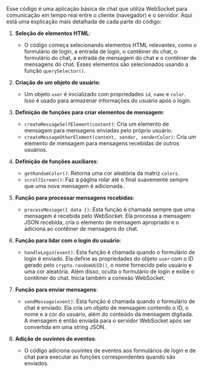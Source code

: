 Esse código é uma aplicação básica de chat que utiliza WebSocket para comunicação em tempo real entre o cliente (navegador) e o servidor. Aqui está uma explicação mais detalhada de cada parte do código:

1. **Seleção de elementos HTML**:
   - O código começa selecionando elementos HTML relevantes, como o formulário de login, a entrada de login, o contêiner do chat, o formulário do chat, a entrada de mensagem do chat e o contêiner de mensagens do chat. Esses elementos são selecionados usando a função `querySelector()`.

2. **Criação de um objeto de usuário**:
   - Um objeto `user` é inicializado com propriedades `id`, `name` e `color`. Isso é usado para armazenar informações do usuário após o login.

3. **Definição de funções para criar elementos de mensagem**:
   - `createMessageSelfElement(content)`: Cria um elemento de mensagem para mensagens enviadas pelo próprio usuário.
   - `createMessageOtherElement(content, sender, senderColor)`: Cria um elemento de mensagem para mensagens recebidas de outros usuários.

4. **Definição de funções auxiliares**:
   - `getRandomColor()`: Retorna uma cor aleatória da matriz `colors`.
   - `scrollScreen()`: Faz a página rolar até o final suavemente sempre que uma nova mensagem é adicionada.

5. **Função para processar mensagens recebidas**:
   - `processMessage({ data })`: Esta função é chamada sempre que uma mensagem é recebida pelo WebSocket. Ela processa a mensagem JSON recebida, cria o elemento de mensagem apropriado e o adiciona ao contêiner de mensagens do chat.

6. **Função para lidar com o login do usuário**:
   - `handleLogin(event)`: Esta função é chamada quando o formulário de login é enviado. Ela define as propriedades do objeto `user` com o ID gerado pelo `crypto.randomUUID()`, o nome fornecido pelo usuário e uma cor aleatória. Além disso, oculta o formulário de login e exibe o contêiner do chat. Inicia também a conexão WebSocket.

7. **Função para enviar mensagens**:
   - `sendMessage(event)`: Esta função é chamada quando o formulário de chat é enviado. Ela cria um objeto de mensagem contendo o ID, o nome e a cor do usuário, além do conteúdo da mensagem digitada. A mensagem é então enviada para o servidor WebSocket após ser convertida em uma string JSON.

8. **Adição de ouvintes de eventos**:
   - O código adiciona ouvintes de eventos aos formulários de login e de chat para executar as funções correspondentes quando são enviados.
